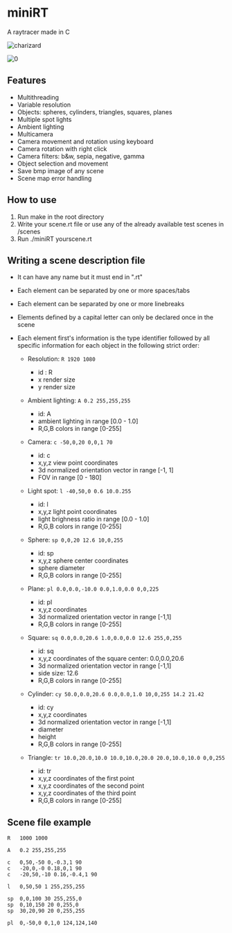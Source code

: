 # miniRT
A raytracer made in C

![charizard](https://user-images.githubusercontent.com/74905890/118527868-fe2c3780-b741-11eb-859e-cf13dcd80358.jpg)

![0](https://user-images.githubusercontent.com/74905890/118520563-77c02780-b73a-11eb-831a-4f68b0903fad.jpg)


## Features
- Multithreading
- Variable resolution
- Objects: spheres, cylinders, triangles, squares, planes
- Multiple spot lights
- Ambient lighting
- Multicamera
- Camera movement and rotation using keyboard
- Camera rotation with right click
- Camera filters: b&w, sepia, negative, gamma
- Object selection and movement
- Save bmp image of any scene
- Scene map error handling

## How to use
1. Run make in the root directory
2. Write your scene.rt file or use any of the already available test scenes in /scenes
3. Run ./miniRT yourscene.rt

## Writing a scene description file
- It can have any name but it must end in ".rt"
- Each element can be separated by one or more spaces/tabs
- Each element can be separated by one or more linebreaks
- Elements defined by a capital letter can only be declared once in the scene
- Each element first's information is the type identifier followed by all specific information for each object in the following strict order:

	- Resolution:
		`R 1920 1080`
		- id : R
		- x render size
 		- y render size

	- Ambient lighting:
		`A 0.2 255,255,255`
		- id: A
		- ambient lighting in range [0.0 - 1.0]
		- R,G,B colors in range [0-255]

	- Camera:
		`c -50,0,20 0,0,1 70`
		- id: c
		- x,y,z view point coordinates
		- 3d normalized orientation vector in range [-1, 1]
		- FOV in range [0 - 180]

	- Light spot:
		`l -40,50,0 0.6 10.0.255`
		- id: l
		- x,y,z light point coordinates
		- light brighness ratio in range [0.0 - 1.0]
		- R,G,B colors in range [0-255]

	- Sphere:
		`sp 0,0,20 12.6 10,0,255`
		- id: sp
		- x,y,z sphere center coordinates
		- sphere diameter
		- R,G,B colors in range [0-255]

	- Plane:
		`pl 0.0,0.0,-10.0 0.0,1.0,0.0 0,0,225`
		- id: pl
		- x,y,z coordinates
		- 3d normalized orientation vector in range [-1,1]
		- R,G,B colors in range [0-255]

	- Square:
		`sq 0.0,0.0,20.6 1.0,0.0,0.0 12.6 255,0,255`
		- id: sq
		- x,y,z coordinates of the square center: 0.0,0.0,20.6
		- 3d normalized orientation vector in range [-1,1]
		- side size: 12.6
		- R,G,B colors in range [0-255]

	- Cylinder:
		`cy 50.0,0.0,20.6 0.0,0.0,1.0 10,0,255 14.2 21.42`
		- id: cy
		- x,y,z coordinates
		- 3d normalized orientation vector in range [-1,1]
		- diameter
		- height
		- R,G,B colors in range [0-255]

	- Triangle:
		`tr 10.0,20.0,10.0 10.0,10.0,20.0 20.0,10.0,10.0 0,0,255`
		- id: tr
		- x,y,z coordinates of the first point
		- x,y,z coordinates of the second point
		- x,y,z coordinates of the third point
		- R,G,B colors in range [0-255]


## Scene file example
```
R	1000 1000

A	0.2	255,255,255

c	0,50,-50 0,-0.3,1 90
c	-20,0,-0 0.18,0,1 90
c	-20,50,-10 0.16,-0.4,1 90

l	0,50,50 1 255,255,255

sp	0,0,100 30 255,255,0
sp	0,10,150 20 0,255,0
sp	30,20,90 20 0,255,255

pl	0,-50,0 0,1,0 124,124,140
```
